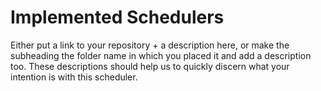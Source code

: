 # Implemented Schedulers

Either put a link to your repository + a description here,
or make the subheading the folder name in which you placed it
and add a description too. These descriptions should help
us to quickly discern what your intention is with this
scheduler.
